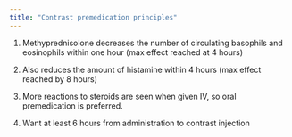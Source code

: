 ```yaml
---
title: "Contrast premedication principles"
---
```

1. Methyprednisolone decreases the number of circulating basophils and eosinophils within one hour (max effect reached at 4 hours)

2. Also reduces the amount of histamine within 4 hours (max effect reached by 8 hours)

3. More reactions to steroids are seen when given IV, so oral premedication is preferred.

4. Want at least 6 hours from administration to contrast injection

